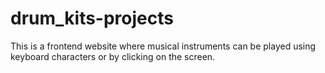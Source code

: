 # drum_kits-projects
This is a frontend website where musical instruments can be played using keyboard characters or by clicking on the screen.
